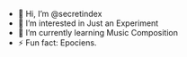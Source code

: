 - 👋 Hi, I’m @secretindex
- 👀 I’m interested in Just an Experiment
- 🌱 I’m currently learning Music Composition
- ⚡ Fun fact: Epociens.
